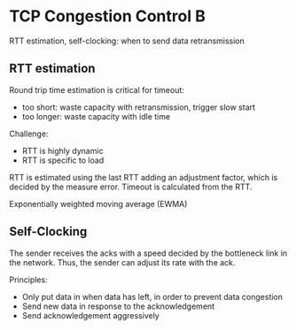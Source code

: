 # TCP Congestion Control B

RTT estimation, self-clocking: when to send data retransmission

## RTT estimation

Round trip time estimation is critical for timeout:
* too short: waste capacity with retransmission, trigger slow start
* too longer: waste capacity with idle time

Challenge:
* RTT is highly dynamic
* RTT is specific to load

RTT is estimated using the last RTT adding an adjustment factor, which is decided by the measure error. Timeout is calculated from the RTT.

Exponentially weighted moving average (EWMA) 

## Self-Clocking

The sender receives the acks with a speed decided by the bottleneck link in the network. Thus, the sender can adjust its rate with the ack.

Principles:
* Only put data in when data has left, in order to prevent data congestion
* Send new data in response to the acknowledgement
* Send acknowledgement aggressively
